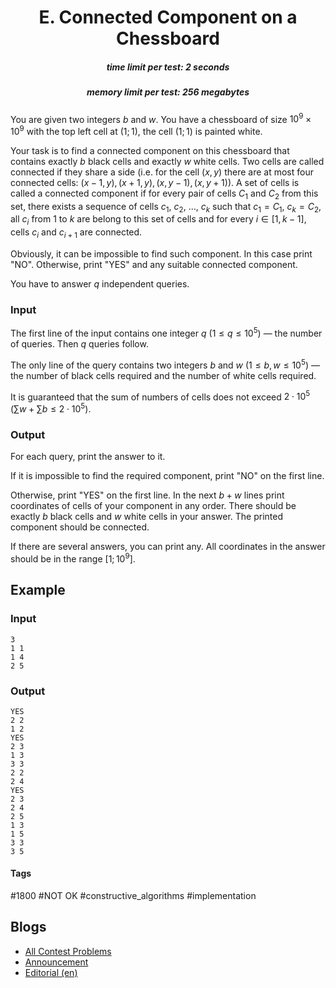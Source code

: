 <h1 style='text-align: center;'> E. Connected Component on a Chessboard</h1>

<h5 style='text-align: center;'>time limit per test: 2 seconds</h5>
<h5 style='text-align: center;'>memory limit per test: 256 megabytes</h5>

You are given two integers $b$ and $w$. You have a chessboard of size $10^9 \times 10^9$ with the top left cell at $(1; 1)$, the cell $(1; 1)$ is painted white.

Your task is to find a connected component on this chessboard that contains exactly $b$ black cells and exactly $w$ white cells. Two cells are called connected if they share a side (i.e. for the cell $(x, y)$ there are at most four connected cells: $(x - 1, y), (x + 1, y), (x, y - 1), (x, y + 1)$). A set of cells is called a connected component if for every pair of cells $C_1$ and $C_2$ from this set, there exists a sequence of cells $c_1$, $c_2$, ..., $c_k$ such that $c_1 = C_1$, $c_k = C_2$, all $c_i$ from $1$ to $k$ are belong to this set of cells and for every $i \in [1, k - 1]$, cells $c_i$ and $c_{i + 1}$ are connected.

Obviously, it can be impossible to find such component. In this case print "NO". Otherwise, print "YES" and any suitable connected component.

You have to answer $q$ independent queries.

### Input

The first line of the input contains one integer $q$ ($1 \le q \le 10^5$) — the number of queries. Then $q$ queries follow.

The only line of the query contains two integers $b$ and $w$ ($1 \le b, w \le 10^5$) — the number of black cells required and the number of white cells required.

It is guaranteed that the sum of numbers of cells does not exceed $2 \cdot 10^5$ ($\sum w + \sum b \le 2 \cdot 10^5$).

### Output

For each query, print the answer to it.

If it is impossible to find the required component, print "NO" on the first line.

Otherwise, print "YES" on the first line. In the next $b + w$ lines print coordinates of cells of your component in any order. There should be exactly $b$ black cells and $w$ white cells in your answer. The printed component should be connected.

If there are several answers, you can print any. All coordinates in the answer should be in the range $[1; 10^9]$.

## Example

### Input


```text
3
1 1
1 4
2 5
```
### Output


```text
YES
2 2
1 2
YES
2 3
1 3
3 3
2 2
2 4
YES
2 3
2 4
2 5
1 3
1 5
3 3
3 5
```


#### Tags 

#1800 #NOT OK #constructive_algorithms #implementation 

## Blogs
- [All Contest Problems](../Codeforces_Round_575_(Div._3).md)
- [Announcement](../blogs/Announcement.md)
- [Editorial (en)](../blogs/Editorial_(en).md)
